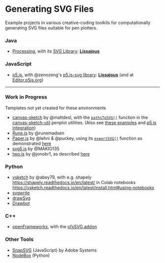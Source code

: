 # Generating SVG Files

Example projects in various creative-coding toolkits for computationally generating SVG files suitable for pen plotters. 


### Java

* [Processing](https://processing.org/), with its [SVG Library](https://processing.org/reference/libraries/svg/index.html): [**Lissajous**](processing/svg_lissajous/svg_lissajous.pde)

### JavaScript

* [p5.js](https://p5js.org/), with @zenozeng's [p5.js-svg library](https://github.com/zenozeng/p5.js-svg): [**Lissajous**](p5js/svg_lissajous/sketch.js) (and at [Editor.p5js.org](https://editor.p5js.org/golan/sketches/Eu6b4gm_i))


---

### Work in Progress 

Templates not yet created for these environments

* [canvas-sketch](https://github.com/mattdesl/canvas-sketch/) by @mattdesl, with the [```pathsToSVG()```](https://github.com/mattdesl/canvas-sketch-util/blob/master/docs/penplot.md#pathsToSVG) function in the [canvas-sketch-util](https://github.com/mattdesl/canvas-sketch-util/blob/master/docs/penplot.md) penplot utilities. (Also see [these examples](https://codesandbox.io/examples/package/canvas-sketch) and [p5.js integration](https://github.com/mattdesl/canvas-sketch/blob/master/examples/animated-p5-instance.js))
* [Rune.js](http://runemadsen.github.io/rune.js/) by @runemadsen
* [Paper.js](http://paperjs.org/) by @lehni & @puckey, using its [```exportSVG()```](http://paperjs.org/reference/project/#exportsvg) function as demonstrated [here](http://paperjs.org/features/#svg-import-and-export) 
* [svg5.js](https://www.npmjs.com/package/svg5) by @MAKIO135
* [two.js](https://github.com/jonobr1/two.js) by @jonobr1, as described [here](https://github.com/jonobr1/two.js/issues/80)

### Python
* [vsketch](https://github.com/abey79/vsketch) by @abey79,  with e.g. shapely https://shapely.readthedocs.io/en/latest/ in Colab notebooks https://vsketch.readthedocs.io/en/latest/install.html#using-notebooks 
* [svgwrite](https://pypi.org/project/svgwrite/)
* [drawSvg](https://pypi.org/project/drawSvg/) 
* [Drawbot](https://www.drawbot.com/)

### C++

* [openFrameworks](https://openframeworks.cc/), with the [ofxSVG addon](https://openframeworks.cc/documentation/ofxSVG/ofxSVG/)



### Other Tools

* [SnapSVG](http://snapsvg.io/) (JavaScript) by Adobe Systems
* [NodeBox](https://www.nodebox.net/code/index.php/Home.html) (Python)